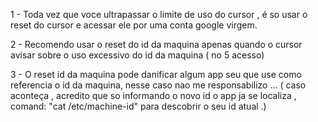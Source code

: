 1 - Toda vez que voce ultrapassar o limite de uso do cursor , é so usar o reset do cursor e acessar ele por uma conta google virgem.


2 - Recomendo usar o reset do id da maquina apenas quando o cursor avisar sobre o uso excessivo do id da maquina ( no 5 acesso)
 
 
3 - O reset id da maquina pode danificar algum app seu que use como referencia o id da maquina, nesse caso nao me responsabilizo ... ( caso aconteça , acredito que so informando o novo id o app ja se localiza , comand: "cat /etc/machine-id" para descobrir o seu id atual .)
